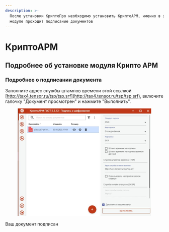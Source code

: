 ```yaml
---
description: >-
  После установки КриптоПро необходимо установить КриптоАРМ, именно в этом
  модуле проходит подписание документов
---
```


# КриптоАРМ

## Подробнее об установке модуля Крипто АРМ



### Подробнее о подписании документа

Заполните адрес службы штампов времени этой ссылкой [http://tax4.tensor.ru/tsp/tsp.srf](http://tax4.tensor.ru/tsp/tsp.srf), включите галочку "Документ просмотрен" и нажмите "Выполнить".

<figure><img src="../../.gitbook/assets/telegram-cloud-photo-size-2-5192996240235808706-y.jpg" alt=""><figcaption></figcaption></figure>

Ваш документ подписан&#x20;

